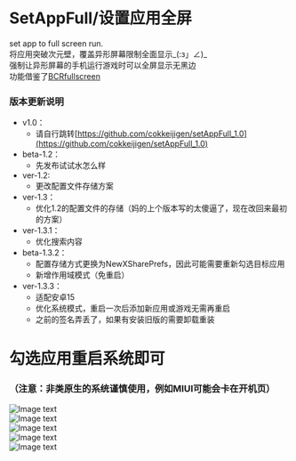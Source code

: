 # SetAppFull/设置应用全屏
set app to full screen run.<br>
将应用突破次元壁，覆盖异形屏幕限制全面显示_(:з」∠)_<br>
强制让异形屏幕的手机运行游戏时可以全屏显示无黑边<br>
功能借鉴了[BCRfullscreen](https://github.com/KitsunePie/BCRfullscreen)<br>

### 版本更新说明<br>
- v1.0：
    - 请自行跳转[https://github.com/cokkeijigen/setAppFull_1.0](https://github.com/cokkeijigen/setAppFull_1.0)
- beta-1.2：
   - 先发布试试水怎么样
- ver-1.2: 
   - 更改配置文件存储方案
- ver-1.3： 
   - 优化1.2的配置文件的存储（妈的上个版本写的太傻逼了，现在改回来最初的方案）
- ver-1.3.1：
   - 优化搜索内容
- beta-1.3.2：
   - 配置存储方式更换为NewXSharePrefs，因此可能需要重新勾选目标应用
   - 新增作用域模式（免重启）
- ver-1.3.3：
   - 适配安卓15
   - 优化系统模式，重启一次后添加新应用或游戏无需再重启
   - 之前的签名弄丢了，如果有安装旧版的需要卸载重装

# 勾选应用重启系统即可 <br>
### （注意：非类原生的系统谨慎使用，例如MIUI可能会卡在开机页）<br>
![Image text](https://raw.githubusercontent.com/cokkeijigen/setAppFull/master/Pictures/image0.png)<br>
![Image text](https://raw.githubusercontent.com/cokkeijigen/setAppFull/master/Pictures/image.png)<br>
![Image text](https://raw.githubusercontent.com/cokkeijigen/setAppFull/master/Pictures/image3.png)<br>
![Image text](https://raw.githubusercontent.com/cokkeijigen/setAppFull/master/Pictures/image1.png)<br>
![Image text](https://raw.githubusercontent.com/cokkeijigen/setAppFull/master/Pictures/image2.png)<br>
